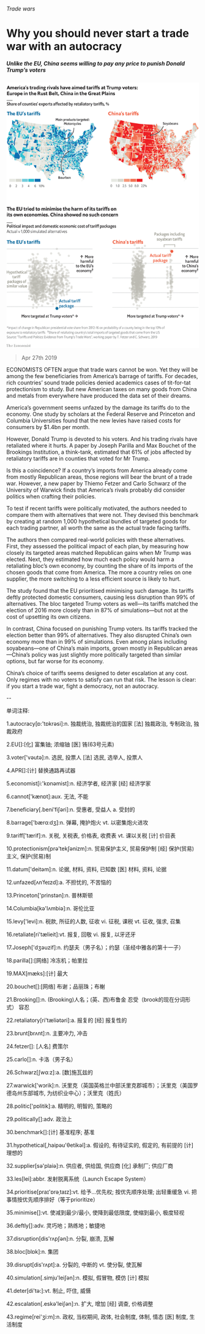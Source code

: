 ###### Trade wars

# Why you should never start a trade war with an autocracy 

##### Unlike the EU, China seems willing to pay any price to punish Donald Trump’s voters 

![image](images/20190427_GDC411_0.png) 

> Apr 27th 2019 

ECONOMISTS OFTEN argue that trade wars cannot be won. Yet they will be among the few beneficiaries from America’s barrage of tariffs. For decades, rich countries’ sound trade policies denied academics cases of tit-for-tat protectionism to study. But new American taxes on many goods from China and metals from everywhere have produced the data set of their dreams. 

America’s government seems unfazed by the damage its tariffs do to the economy. One study by scholars at the Federal Reserve and Princeton and Columbia Universities found that the new levies have raised costs for consumers by $1.4bn per month. 

However, Donald Trump is devoted to his voters. And his trading rivals have retaliated where it hurts. A paper by Joseph Parilla and Max Bouchet of the Brookings Institution, a think-tank, estimated that 61% of jobs affected by retaliatory tariffs are in counties that voted for Mr Trump. 

Is this a coincidence? If a country’s imports from America already come from mostly Republican areas, those regions will bear the brunt of a trade war. However, a new paper by Thiemo Fetzer and Carlo Schwarz of the University of Warwick finds that America’s rivals probably did consider politics when crafting their policies. 

To test if recent tariffs were politically motivated, the authors needed to compare them with alternatives that were not. They devised this benchmark by creating at random 1,000 hypothetical bundles of targeted goods for each trading partner, all worth the same as the actual trade facing tariffs. 

The authors then compared real-world policies with these alternatives. First, they assessed the political impact of each plan, by measuring how closely its targeted areas matched Republican gains when Mr Trump was elected. Next, they estimated how much each policy would harm a retaliating bloc’s own economy, by counting the share of its imports of the chosen goods that come from America. The more a country relies on one supplier, the more switching to a less efficient source is likely to hurt. 

The study found that the EU prioritised minimising such damage. Its tariffs deftly protected domestic consumers, causing less disruption than 99% of alternatives. The bloc targeted Trump voters as well—its tariffs matched the election of 2016 more closely than in 87% of simulations—but not at the cost of upsetting its own citizens. 

In contrast, China focused on punishing Trump voters. Its tariffs tracked the election better than 99% of alternatives. They also disrupted China’s own economy more than in 99% of simulations. Even among plans including soyabeans—one of China’s main imports, grown mostly in Republican areas—China’s policy was just slightly more politically targeted than similar options, but far worse for its economy. 

China’s choice of tariffs seems designed to deter escalation at any cost. Only regimes with no voters to satisfy can run that risk. The lesson is clear: if you start a trade war, fight a democracy, not an autocracy. 

-- 

 单词注释:

1.autocracy[ɒ:'tɒkrәsi]:n. 独裁统治, 独裁统治的国家 [法] 独裁政治, 专制政治, 独裁政府 

2.EU[]:[化] 富集铀; 浓缩铀 [医] 铕(63号元素) 

3.voter['vәutә]:n. 选民, 投票人 [法] 选民, 选举人, 投票人 

4.APR[]:[计] 替换通路再试器 

5.economist[i:'kɒnәmist]:n. 经济学者, 经济家 [经] 经济学家 

6.cannot['kænɒt]:aux. 无法, 不能 

7.beneficiary[.beni'fiʃәri]:n. 受惠者, 受益人 a. 受封的 

8.barrage['bærɑ:dʒ]:n. 弹幕, 掩护炮火 vt. 以密集炮火进攻 

9.tariff['tærif]:n. 关税, 关税表, 价格表, 收费表 vt. 课以关税 [计] 价目表 

10.protectionism[prә'tekʃәnizm]:n. 贸易保护主义, 贸易保护制 [经] 保护(贸易)主义, 保护(贸易)制 

11.datum['deitәm]:n. 论据, 材料, 资料, 已知数 [医] 材料, 资料, 论据 

12.unfazed[ʌnˈfeɪzd]:a. 不担忧的, 不苦恼的 

13.Princeton['prinstәn]:n. 普林斯顿 

14.Columbia[kә'lʌmbiә]:n. 哥伦比亚 

15.levy['levi]:n. 税款, 所征的人数, 征收 vi. 征税, 课税 vt. 征收, 强求, 召集 

16.retaliate[ri'tælieit]:vt. 报复, 回敬 vi. 报复, 以牙还牙 

17.Joseph['dʒәuzif]:n. 约瑟夫（男子名）；约瑟（圣经中雅各的第十一子） 

18.parilla[]:[网络] 冷冻机；帕里拉 

19.MAX[mæks]:[计] 最大 

20.bouchet[]:[网络] 布谢；品丽珠；布榭 

21.Brooking[]:n. (Brooking)人名；(英、西)布鲁金 忍受（brook的现在分词形式） 容忍 

22.retaliatory[ri'tæliәtәri]:a. 报复的 [经] 报复性的 

23.brunt[brʌnt]:n. 主要冲力, 冲击 

24.fetzer[]: [人名] 费策尔 

25.carlo[]:n. 卡洛（男子名） 

26.Schwarz[ʃwɑ:z]:a. [数]施瓦兹的 

27.warwick['wɔrik]:n. 沃里克（英国英格兰中部沃里克郡城市）；沃里克（美国罗德岛州东部城市, 为纺织业中心）；沃里克（姓氏） 

28.politic['pɒlitik]:a. 精明的, 明智的, 策略的 

29.politically[]:adv. 政治上 

30.benchmark[]:[计] 基准程序; 基准 

31.hypothetical[,haipәu'θetikәl]:a. 假设的, 有待证实的, 假定的, 有前提的 [计] 理想的 

32.supplier[sә'plaiә]:n. 供应者, 供给国, 供应商 [化] 承制厂; 供应厂商 

33.les[lei]:abbr. 发射脱离系统（Launch Escape System） 

34.prioritise[praɪ'ɒrəˌtaɪz]:vt. 给予…优先权; 按优先顺序处理; 出轻重缓急 vi. 把事情按优先顺序排好（等于prioritize） 

35.minimise[]:vt. 使减到最少/最小, 使降到最低限度, 使缩到最小, 极度轻视 

36.deftly[]:adv. 灵巧地；熟练地；敏捷地 

37.disruption[dis'rʌpʃәn]:n. 分裂, 崩溃, 瓦解 

38.bloc[blɒk]:n. 集团 

39.disrupt[dis'rʌpt]:a. 分裂的, 中断的 vt. 使分裂, 使瓦解 

40.simulation[.simju'leiʃәn]:n. 模拟, 假冒物, 模仿 [计] 模拟 

41.deter[di'tә:]:vt. 制止, 吓住, 威慑 

42.escalation[.eskә'leiʃәn]:n. 扩大, 增加 [经] 调查, 价格调整 

43.regime[rei'ʒi:m]:n. 政权, 当权期间, 政体, 社会制度, 体制, 情态 [医] 制度, 生活制度 

